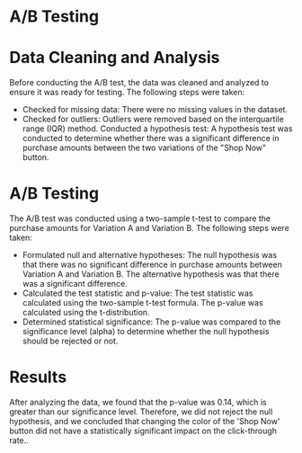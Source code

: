 # A/B Testing

# Data Cleaning and Analysis
Before conducting the A/B test, the data was cleaned and analyzed to ensure it was ready for testing. The following steps were taken:

- Checked for missing data: There were no missing values in the dataset.
- Checked for outliers: Outliers were removed based on the interquartile range (IQR) method.
Conducted a hypothesis test: A hypothesis test was conducted to determine whether there was a significant difference in purchase amounts between the two variations of the "Shop Now" button.

# A/B Testing
The A/B test was conducted using a two-sample t-test to compare the purchase amounts for Variation A and Variation B. The following steps were taken:

- Formulated null and alternative hypotheses: The null hypothesis was that there was no significant difference in purchase amounts between Variation A and Variation B. The alternative hypothesis was that there was a significant difference.
- Calculated the test statistic and p-value: The test statistic was calculated using the two-sample t-test formula. The p-value was calculated using the t-distribution.
- Determined statistical significance: The p-value was compared to the significance level (alpha) to determine whether the null hypothesis should be rejected or not.

# Results
After analyzing the data, we found that the p-value was 0.14, which is greater than our significance level. Therefore, we did not reject the null hypothesis, and we concluded that changing the color of the 'Shop Now' button did not have a statistically significant impact on the click-through rate..

